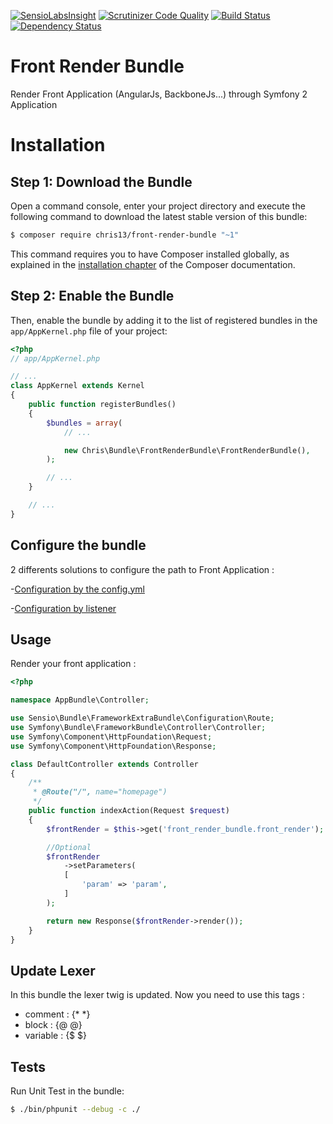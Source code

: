 [![SensioLabsInsight](https://insight.sensiolabs.com/projects/bcbdd559-f6af-48d4-a6a5-1c859f4267c6/big.png)](https://insight.sensiolabs.com/projects/bcbdd559-f6af-48d4-a6a5-1c859f4267c6)
[![Scrutinizer Code Quality](https://scrutinizer-ci.com/g/christophe-chausseray/front-render-bundle/badges/quality-score.png?b=master)](https://scrutinizer-ci.com/g/christophe-chausseray/front-render-bundle/?branch=master)
[![Build Status](https://scrutinizer-ci.com/g/christophe-chausseray/front-render-bundle/badges/build.png?b=master)](https://scrutinizer-ci.com/g/christophe-chausseray/front-render-bundle/build-status/master)
[![Dependency Status](https://www.versioneye.com/user/projects/5661b9b9f376cc002c00097f/badge.svg?style=flat)](https://www.versioneye.com/user/projects/5661b9b9f376cc002c00097f)

# Front Render Bundle

Render Front Application (AngularJs, BackboneJs...) through Symfony 2 Application

Installation
============

Step 1: Download the Bundle
---------------------------

Open a command console, enter your project directory and execute the
following command to download the latest stable version of this bundle:

```bash
$ composer require chris13/front-render-bundle "~1"
```

This command requires you to have Composer installed globally, as explained
in the [installation chapter](https://getcomposer.org/doc/00-intro.md)
of the Composer documentation.

Step 2: Enable the Bundle
-------------------------

Then, enable the bundle by adding it to the list of registered bundles
in the `app/AppKernel.php` file of your project:

```php
<?php
// app/AppKernel.php

// ...
class AppKernel extends Kernel
{
    public function registerBundles()
    {
        $bundles = array(
            // ...

            new Chris\Bundle\FrontRenderBundle\FrontRenderBundle(),
        );

        // ...
    }

    // ...
}
```

Configure the bundle
---------------------

2 differents solutions to configure the path to Front Application :

-[Configuration by the config.yml](./Config.md)

-[Configuration by listener](./Listener.md)


Usage
-----

Render your front application :

```php
<?php

namespace AppBundle\Controller;

use Sensio\Bundle\FrameworkExtraBundle\Configuration\Route;
use Symfony\Bundle\FrameworkBundle\Controller\Controller;
use Symfony\Component\HttpFoundation\Request;
use Symfony\Component\HttpFoundation\Response;

class DefaultController extends Controller
{
    /**
     * @Route("/", name="homepage")
     */
    public function indexAction(Request $request)
    {
        $frontRender = $this->get('front_render_bundle.front_render');

        //Optional
        $frontRender
            ->setParameters(
            [
                'param' => 'param',
            ]
        );

        return new Response($frontRender->render());
    }
}
```

Update Lexer
------------

In this bundle the lexer twig is updated. Now you need to use this tags :

- comment : {* *}
- block : {@ @}
- variable : {$ $}

Tests
-----

Run Unit Test in the bundle:
```sh
$ ./bin/phpunit --debug -c ./
```
